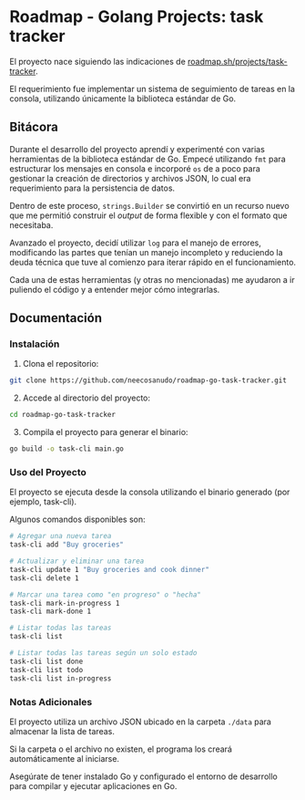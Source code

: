 # Roadmap - Golang Projects: task tracker

El proyecto nace siguiendo las indicaciones de [roadmap.sh/projects/task-tracker](https://roadmap.sh/projects/task-tracker).

El requerimiento fue implementar un sistema de seguimiento de tareas en la consola, utilizando únicamente la biblioteca estándar de Go.

## Bitácora

Durante el desarrollo del proyecto aprendí y experimenté con varias herramientas de la biblioteca estándar de Go. Empecé utilizando `fmt` para estructurar los mensajes en consola e incorporé `os`  de a poco para gestionar la creación de directorios y archivos JSON, lo cual era requerimiento para la persistencia de datos.

Dentro de este proceso, `strings.Builder` se convirtió en un recurso nuevo que me permitió construir el *output* de forma flexible y con el formato que necesitaba.

Avanzado el proyecto, decidí utilizar `log` para el manejo de errores, modificando las partes que tenían un manejo incompleto y reduciendo la deuda técnica que tuve al comienzo para iterar rápido en el funcionamiento.

Cada una de estas herramientas (y otras no mencionadas) me ayudaron a ir puliendo el código y a entender mejor cómo integrarlas.

## Documentación

### Instalación

1. Clona el repositorio:

```bash
git clone https://github.com/neecosanudo/roadmap-go-task-tracker.git
```

2. Accede al directorio del proyecto:

```bash
cd roadmap-go-task-tracker
```

3. Compila el proyecto para generar el binario:

```bash
go build -o task-cli main.go
```

### Uso del Proyecto

El proyecto se ejecuta desde la consola utilizando el binario generado (por ejemplo, task-cli).

Algunos comandos disponibles son:

```bash
# Agregar una nueva tarea
task-cli add "Buy groceries"

# Actualizar y eliminar una tarea
task-cli update 1 "Buy groceries and cook dinner"
task-cli delete 1

# Marcar una tarea como "en progreso" o "hecha"
task-cli mark-in-progress 1
task-cli mark-done 1

# Listar todas las tareas
task-cli list

# Listar todas las tareas según un solo estado
task-cli list done
task-cli list todo
task-cli list in-progress
```

### Notas Adicionales

El proyecto utiliza un archivo JSON ubicado en la carpeta `./data` para almacenar la lista de tareas.

Si la carpeta o el archivo no existen, el programa los creará automáticamente al iniciarse.

Asegúrate de tener instalado Go y configurado el entorno de desarrollo para compilar y ejecutar aplicaciones en Go.
